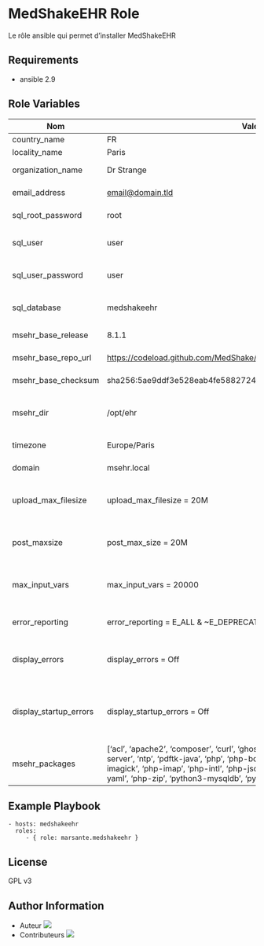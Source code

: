 MedShakeEHR Role
=========

Le rôle ansible qui permet d’installer MedShakeEHR

Requirements
------------

- ansible 2.9


Role Variables
--------------

| Nom                | Valeur par défaut                                      | Description                                                                                      |
|--------------------|--------------------------------------------------------|--------------------------------------------------------------------------------------------------|
| country_name        | FR                                                     | Nom du pays                                                                                     |
| locality_name       | Paris                                                  | Nom de la ville                                                                                 |
| organization_name   | Dr Strange                                             | Nom de l’organisation                                                                           |
| email_address      | email@domain.tld                                       | Adresse e-mail                                                                                  |
| sql_root_password    | root                                                   | Mot de passe root pour SQL                                                                      |
| sql_user     | user                                                   | Nom du compte utilisateur SQL                                                                   |
| sql_user_password    | user                                                   | Mot de passe du compte utilisateur SQL                                                          |
| sql_database          | medshakeehr                                            | Nom de la base de données SQL                                                                   |
| msehr_base_release | 8.1.1                                                  | Version de MedShakeEHR                                                                  |
| msehr_base_repo_url| https://codeload.github.com/MedShake/MedShakeEHR-base/tar.gz/refs/tags/ | URL de MedShakeEHR                                          |
| msehr_base_checksum| sha256:5ae9ddf3e528eab4fe5882724cc00d912600a9fb1748ff31e47c6191a173b200 | Checksum  de MedShakeEHR                                        |
| msehr_dir          | /opt/ehr                                               | Chemin d’installation de MedShakeEHR                                                            |
| timezone           | Europe/Paris                                           | Fuseau horaire                                                                                   |
| domain             | msehr.local                                            | Nom de domaine                                                                                   |
| upload_max_filesize  | upload_max_filesize = 20M                              | Taille maximale des fichiers téléversés                                                         |
| post_maxsize        | post_max_size = 20M                                    | Taille maximale des données POST                                                                |
| max_input_vars       | max_input_vars = 20000                                 | Nombre maximal de variables d’entrée                                                             |
| error_reporting     | error_reporting = E_ALL & ~E_DEPRECATED & ~E_STRICT    | Niveau de rapport d’erreurs                                                                      |
| display_errors      | display_errors = Off                                   | Affichage des erreurs (Off : désactivé, On : activé)                                            |
| display_startup_errors| display_startup_errors = Off                           | Affichage des erreurs de démarrage (Off : désactivé, On : activé)                               |
| msehr_packages      | [‘acl’, ‘apache2’, ‘composer’, ‘curl’, ‘ghostscript’, ‘git’, ‘grub2’, ‘imagemagick’, ‘mariadb-server’, ‘ntp’, ‘pdftk-java’, ‘php’, ‘php-bcmath’, ‘php-curl’, ‘php-gd’, ‘php-gnupg’, ‘php-imagick’, ‘php-imap’, ‘php-intl’, ‘php-json’, ‘php-mysql’, ‘php-soap’, ‘php-xml’, ‘php-yaml’, ‘php-zip’, ‘python3-mysqldb’, ‘python3-openssl’, ‘ufw’, ‘unattended-upgrades’ ] | Liste des packages requis pour MedShakeEHR |

Example Playbook
----------------


    - hosts: medshakeehr
      roles:
         - { role: marsante.medshakeehr }

License
-------

GPL v3

Author Information
------------------

- Auteur
[![](https://github.com/marsante.png?size=50)](https://github.com/marsante)
- Contributeurs
[![](https://github.com/indelog.png?size=50)](https://github.com/indelog)
